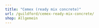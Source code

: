 ```yaml
---
title: "Cemex (ready mix concrete)"
url: /guildford/cemex-ready-mix-concrete/
shop: Allgemein
---
```

